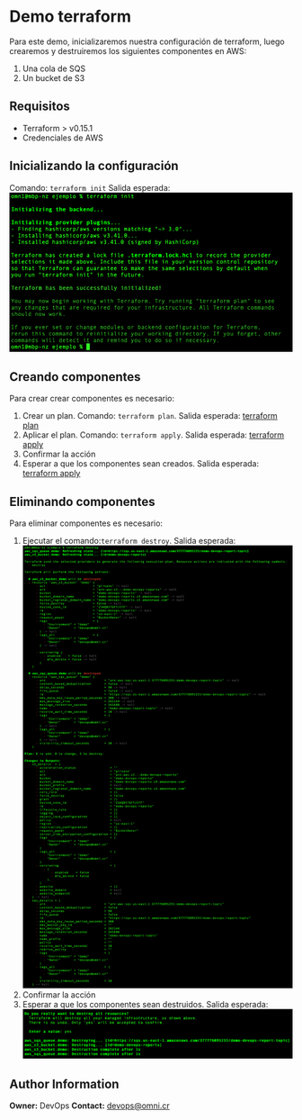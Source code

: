 ﻿
  
  

# Demo terraform

Para este demo, inicializaremos nuestra configuración de terraform, luego crearemos y destruiremos los siguientes componentes en AWS:

 1. Una cola de SQS
 2. Un bucket de S3
 

## Requisitos

 - Terraform > v0.15.1
 - Credenciales de AWS 
 

## Inicializando la configuración

Comando: `terraform init`
Salida esperada: ![enter image description here](./images/terraform_init.png)



## Creando componentes

Para crear crear componentes es necesario:

 1. Crear un plan. Comando: `terraform plan`. Salida esperada: [terraform plan](./images/terraform_plan.png)
 2. Aplicar el plan.  Comando: `terraform apply`. Salida esperada: [terraform apply](./images/terraform_apply_1.png)
 3. Confirmar la acción
 4. Esperar a que los componentes sean creados. Salida esperada: [terraform apply](./images/terraform_apply_2.png)


## Eliminando componentes
Para eliminar componentes es necesario: 
1. Ejecutar el comando:`terraform destroy`. Salida esperada: ![terraform destroy](./images/terraform_destroy_1.png)
2. Confirmar la acción
3. Esperar a que los componentes sean destruidos. Salida esperada: ![terraform destroy](./images/terraform_destroy_2.png)




Author Information
------------------

**Owner:** DevOps
**Contact:** [devops@omni.cr](mailto:devops@omni.cr?subject=[demo-terraform]%20Role%20Nginx)

